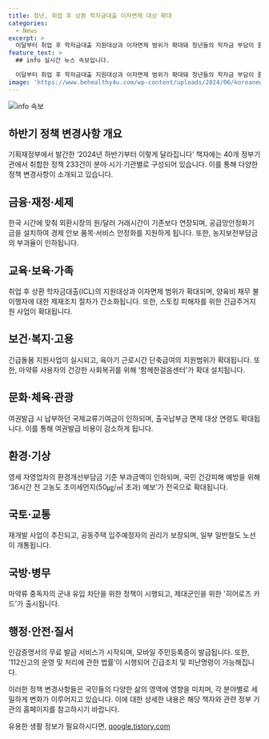 ```yaml
---
title: 청년, 취업 후 상환 학자금대출 이자면제 대상 확대
categories:
  - News
excerpt: >
  이달부터 취업 후 학자금대출 지원대상과 이자면제 범위가 확대돼 청년들의 학자금 부담이 줄어든다. 또한 질병, 부상 등으로 급히 돌봄서비스가 필요한 국민을 위해 긴급돌봄 지원사업이 새롭게 시행된다. 2024년 하반기부터 적용되는 정책 등을 알기 쉽게 정리한 이렇게 달라집니다 책자도 발간됐다. 다양한 분야와 기관에서 추진되는 정책 233건이 소개된다. 자세한 내용은 기획재정부 홈페이지에서 확인하거나 온라인으로 열람 가능하며, 지방자치단체 및 공공도서관에도 배포된다. (끝)
feature_text: >
  ## info 실시간 뉴스 속보입니다.

  이달부터 취업 후 학자금대출 지원대상과 이자면제 범위가 확대돼 청년들의 학자금 부담이 줄어든다. 또한 질병, 부상 등으로 급히 돌봄서비스가 필요한 국민을 위해 긴급돌봄 지원사업이 새롭게 시행된다. 2024년 하반기부터 적용되는 정책 등을 알기 쉽게 정리한 이렇게 달라집니다 책자도 발간됐다. 다양한 분야와 기관에서 추진되는 정책 233건이 소개된다. 자세한 내용은 기획재정부 홈페이지에서 확인하거나 온라인으로 열람 가능하며, 지방자치단체 및 공공도서관에도 배포된다. (끝)
image: 'https://www.behealthy4u.com/wp-content/uploads/2024/06/koreanews.jpg'
---
```


<p><img src="https://www.behealthy4u.com/wp-content/uploads/2024/06/koreanews.jpg" alt="info 속보" /></p>

<h2 data-ke-size="size26">하반기 정책 변경사항 개요</h2>

<p>기획재정부에서 발간한 ‘2024년 하반기부터 이렇게 달라집니다’ 책자에는 40개 정부기관에서 취합한 정책 233건이 분야·시기·기관별로 구성되어 있습니다. 이를 통해 다양한 정책 변경사항이 소개되고 있습니다.</p>

<h2 data-ke-size="size24">금융·재정·세제</h2>

<p>한국 시간에 맞춰 외환시장의 원/달러 거래시간이 기존보다 연장되며, 공급망안정화기금을 설치하여 경제 안보 품목·서비스 안정화를 지원하게 됩니다. 또한, 농지보전부담금의 부과율이 인하됩니다.</p>

<h2 data-ke-size="size24">교육·보육·가족</h2>

<p>취업 후 상환 학자금대출(ICL)의 지원대상과 이자면제 범위가 확대되며, 양육비 채무 불이행자에 대한 제재조치 절차가 간소화됩니다. 또한, 스토킹 피해자를 위한 긴급주거지원 사업이 확대됩니다.</p>

<h2 data-ke-size="size24">보건·복지·고용</h2>

<p>긴급돌봄 지원사업이 실시되고, 육아기 근로시간 단축급여의 지원범위가 확대됩니다. 또한, 마약류 사용자의 건강한 사회복귀를 위해 '함께한걸음센터'가 확대 설치됩니다.</p>

<h2 data-ke-size="size24">문화·체육·관광</h2>

<p>여권발급 시 납부하던 국제교류기여금이 인하되며, 출국납부금 면제 대상 연령도 확대됩니다. 이를 통해 여권발급 비용이 감소하게 됩니다.</p>

<h2 data-ke-size="size24">환경·기상</h2>

<p>영세 자영업자의 환경개선부담금 기준 부과금액이 인하되며, 국민 건강피해 예방을 위해 ‘36시간 전 고농도 초미세먼지(50㎍/㎥ 초과) 예보’가 전국으로 확대됩니다.</p>

<h2 data-ke-size="size24">국토·교통</h2>

<p>재개발 사업이 추진되고, 공동주택 입주예정자의 권리가 보장되며, 일부 일반철도 노선이 개통됩니다.</p>

<h2 data-ke-size="size24">국방·병무</h2>

<p>마약류 중독자의 군내 유입 차단을 위한 정책이 시행되고, 제대군인을 위한 '히어로즈 카드'가 출시됩니다.</p>

<h2 data-ke-size="size24">행정·안전·질서</h2>

<p>인감증명서의 무료 발급 서비스가 시작되며, 모바일 주민등록증이 발급됩니다. 또한, ‘112신고의 운영 및 처리에 관한 법률’이 시행되어 긴급조치 및 피난명령이 가능해집니다.</p>

<p>이러한 정책 변경사항들은 국민들의 다양한 삶의 영역에 영향을 미치며, 각 분야별로 세밀하게 변화가 이루어지고 있습니다. 이에 대한 상세한 내용은 해당 책자와 관련 정부 기관의 홈페이지를 참고하시기 바랍니다.</p>
유용한 생활 정보가 필요하시다면, <a href="https://qoogle.tistory.com" rel="dofollow">qoogle.tistory.com</a>


